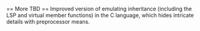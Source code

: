 == More TBD ==
Improved version of emulating inheritance (including the LSP and
virtual member functions) in the C language, which hides intricate
details with preprocessor means.

